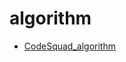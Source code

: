# algorithm
* [CodeSquad_algorithm](https://github.com/Rachel4858/algorithm/tree/master/CodeSquad_algorithm)
